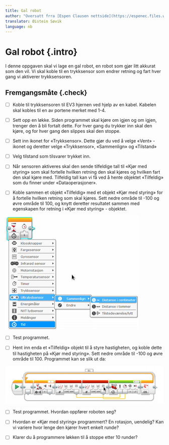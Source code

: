 ```yaml
---
title: Gal robot
author: "Oversatt frra [Espen Clausen nettside](https://espenec.files.wordpress.com/2015/09/lego-mindstorms-del-2-3.pdf)"
translator: Øistein Søvik
language: nb
---
```



# Gal robot {.intro}

I denne oppgaven skal vi lage en gal robot, en robot som gjør litt akkurat som
den vil. Vi skal koble til en trykksensor som endrer retning og fart hver gang
vi aktiverer trykksensoren.

## Fremgangsmåte {.check}

- [ ] Koble til trykksensoren til EV3 hjernen ved hjelp av en kabel. Kabelen
  skal kobles til en av portene merket med 1-4.

- [ ] Sett opp en løkke. Siden programmet skal kjøre om igjen og om igjen,
  trenger den å bli fortalt dette. For hver gang du trykker inn skal den kjøre,
  og for hver gang den slippes skal den stoppe.

- [ ] Sett inn ikonet for «Trykksensor». Dette gjør du ved å velge «Vent» -
  ikonet og deretter velge «Trykksensor», «Sammenlign» og «Tilstand»

- [ ] Velg tilstand som tilsvarer trykket inn.

- [ ] Når sensoren aktiveres skal den sende tilfeldige tall til «Kjør med
  styring» som skal fortelle hvilken retning den skal kjøres og hvilken fart den
  skal kjøre med. Tilfeldig tall kan vi få ved å hente objektet «Tilfeldig» som
  du finner under «Dataoperasjoner».

- [ ] Koble sammen et objekt «Tilfeldig» med et objekt «Kjør med styring» for å
  fortelle hvilken retning som skal kjøres. Sett nedre område til -100 og øvre
  område til 100, og knytt deretter resultatet sammen med egenskapen for retning
  i «Kjør med styring» - objektet.

![Bilde av objektet Tilfeldig og Kjør med styring](lego_mindstorms_robot_1.png)

- [ ] Test programmet.

- [ ] Hent inn enda et «Tilfeldig» objekt til å styre hastigheten, og koble
  dette til hastigheten på «Kjør med styring». Sett nedre område til -100 og
  øvre område til 100. Programmet kan se slik ut da:

![Bilde et nesten ferdig program](lego_mindstorms_robot_2.png)

- [ ] Test programmet. Hvordan oppfører roboten seg?

- [ ] Hvordan er «Kjør med styring» programmert? En rotasjon, uendelig? Kan vi
  variere hvor lenge den kjører hvert enkelt runde?

- [ ] Klarer du å programmere løkken til å stoppe etter 10 runder?
